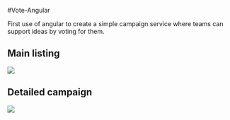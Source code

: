 #Vote-Angular

First use of angular to create a simple campaign service where teams can support ideas 
by voting for them.

## Main listing

![](https://raw.github.com/ovinn/vote-angluarjs/master/img/overview-campaign.png)

## Detailed campaign

![](https://raw.github.com/ovinn/vote-angluarjs/master/img/detail-campaign.png)

